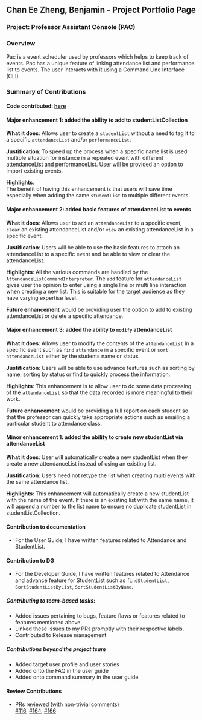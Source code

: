 ## Chan Ee Zheng, Benjamin - Project Portfolio Page
### Project: Professor Assistant Console (PAC)

### Overview
Pac is a event scheduler used by professors which helps to keep track of events. Pac has a unique feature of linking
attendance list and performance list to events. The user interacts with it using a Command Line Interface (CLI).

### Summary of Contributions

#### Code contributed: [here](https://nus-cs2113-ay1920s2.github.io/tp-dashboard/#=undefined&search=benchan911)

#### Major enhancement 1: added the ability to add to studentListCollection

**What it does**: 
    Allows user to create a `studentList` without a need to tag it to a specific `attendanceList` 
    and/or `performanceList`.
    
**Justification**: 
    To speed up the process when a specific name list is used multiple situation for instance in a repeated event with 
    different attendanceList and performanceList. User will be provided an option to import existing events.

**Highlights**:  
    The benefit of having this enhancement is that users will save time especially when adding the same `studentList` 
    to multiple different events.

#### Major enhancement 2: added basic features of attendanceList to events

**What it does**: 
    Allows user to `add` an `attendanceList` to a specific event, `clear` an existing attendanceList and/or 
    `view` an existing attendanceList in a specific event.

**Justification**: 
    Users will be able to use the basic features to attach an attendanceList to a specific event and be able to view 
    or clear the attendanceList.

**Highlights**: 
    All the various commands are handled by the `AttendanceListCommandInterpreter`. The `add` feature 
    for `attendanceList` gives user the opinion to enter using a single line or multi line interaction when creating 
    a new list. This is suitable for the target audience as they have varying expertise level. 
    
**Future enhancement**
    would be providing user the option to add to existing attendanceList or delete a specific attendance.
    
#### Major enhancement 3: added the ability to `modify` attendanceList

**What it does**: 
    Allows user to modify the contents of the `attendanceList` in a specific event such as `find` `attendance` in a 
    specific event or `sort` `attendanceList` either by the students name or status.

**Justification**: 
    Users will be able to use advance features such as sorting by name, sorting by status or find to quickly process
    the information. 

**Highlights**: 
    This enhancement is to allow user to do some data processing of the `attendanceList` so that the data recorded is
    more meaningful to their work. 
    
**Future enhancement** would be providing a full report on each student so that the 
    professor can quickly take appropriate actions such as emailing a particular student to attendance class.    

#### Minor enhancement 1: added the ability to create new studentList via attendanceList

**What it does**:
    User will automatically create a new studentList when they create a new attendanceList instead of using an 
    existing list.

**Justification**:
    Users need not retype the list when creating multi events with the same attendance list.
    
**Highlights**:
    This enhancement will automatically create a new studentList with the name of the event. If there is an existing
    list with the same name, it will append a number to the list name to ensure no duplicate studentList in 
    studentListCollection.

#### Contribution to documentation
- For the User Guide, I have written features related to Attendance and StudentList.

#### Contribution to DG
- For the Developer Guide, I have written features related to Attendance and advance feature for 
  StudentList such as `findStudentList`, `SortStudentListByList`, `SortStudentListByName`. 

##### Contributing to team-based tasks:
- Added issues pertaining to bugs, feature flaws or features related to features mentioned above. 
- Linked these issues to my PRs promptly with their respective labels.
- Contributed to Release management

##### Contributions beyond the project team
- Added target user profile and user stories
- Added onto the FAQ in the user guide
- Added onto command summary in the user guide

#### Review Contributions 
- PRs reviewed (with non-trivial comments)  
[#116](https://github.com/AY1920S2-CS2113T-T12-4/tp/pull/116), 
[#164](https://github.com/AY1920S2-CS2113T-T12-4/tp/pull/164), 
[#166](https://github.com/AY1920S2-CS2113T-T12-4/tp/pull/166) 
